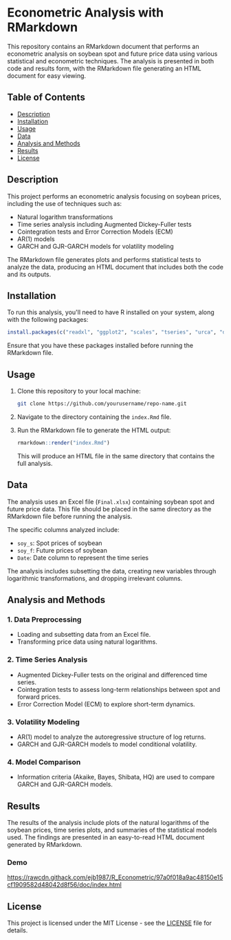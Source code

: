 # Econometric Analysis with RMarkdown

This repository contains an RMarkdown document that performs an econometric analysis on soybean spot and future price data using various statistical and econometric techniques. The analysis is presented in both code and results form, with the RMarkdown file generating an HTML document for easy viewing.

## Table of Contents
- [Description](#description)
- [Installation](#installation)
- [Usage](#usage)
- [Data](#data)
- [Analysis and Methods](#analysis-and-methods)
- [Results](#results)
- [License](#license)

## Description

This project performs an econometric analysis focusing on soybean prices, including the use of techniques such as:
- Natural logarithm transformations
- Time series analysis including Augmented Dickey-Fuller tests
- Cointegration tests and Error Correction Models (ECM)
- AR(1) models
- GARCH and GJR-GARCH models for volatility modeling

The RMarkdown file generates plots and performs statistical tests to analyze the data, producing an HTML document that includes both the code and its outputs.

## Installation

To run this analysis, you'll need to have R installed on your system, along with the following packages:

```r
install.packages(c("readxl", "ggplot2", "scales", "tseries", "urca", "dplyr", "stargazer", "FinTS", "rugarch", "knitr"))
```

Ensure that you have these packages installed before running the RMarkdown file.

## Usage

1. Clone this repository to your local machine:
   ```bash
   git clone https://github.com/yourusername/repo-name.git
   ```

2. Navigate to the directory containing the `index.Rmd` file.

3. Run the RMarkdown file to generate the HTML output:
   ```r
   rmarkdown::render("index.Rmd")
   ```

   This will produce an HTML file in the same directory that contains the full analysis.

## Data

The analysis uses an Excel file (`Final.xlsx`) containing soybean spot and future price data. This file should be placed in the same directory as the RMarkdown file before running the analysis.

The specific columns analyzed include:
- `soy_s`: Spot prices of soybean
- `soy_f`: Future prices of soybean
- `Date`: Date column to represent the time series

The analysis includes subsetting the data, creating new variables through logarithmic transformations, and dropping irrelevant columns.

## Analysis and Methods

### 1. Data Preprocessing
- Loading and subsetting data from an Excel file.
- Transforming price data using natural logarithms.

### 2. Time Series Analysis
- Augmented Dickey-Fuller tests on the original and differenced time series.
- Cointegration tests to assess long-term relationships between spot and forward prices.
- Error Correction Model (ECM) to explore short-term dynamics.

### 3. Volatility Modeling
- AR(1) model to analyze the autoregressive structure of log returns.
- GARCH and GJR-GARCH models to model conditional volatility.

### 4. Model Comparison
- Information criteria (Akaike, Bayes, Shibata, HQ) are used to compare GARCH and GJR-GARCH models.

## Results

The results of the analysis include plots of the natural logarithms of the soybean prices, time series plots, and summaries of the statistical models used. The findings are presented in an easy-to-read HTML document generated by RMarkdown.
### Demo
https://rawcdn.githack.com/ejb1987/R_Econometric/97a0f018a9ac48150e15cf1909582d48042d8f56/doc/index.html

## License

This project is licensed under the MIT License - see the [LICENSE](LICENSE) file for details.
